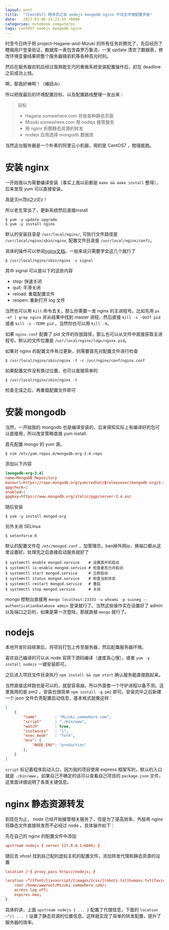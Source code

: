 ```yaml
---
layout: post
title:  "[CentOS7] 程序员之泪 nodejs mongodb nginx 不完全环境配置手册"
date:   2017-03-06 15:23:55 +0800
categories: notebook computeros
tags: CentOS7 nodejs mongodb nginx
---
```

时至今日终于把 project-Hagane-and-Mizuki 的所有任务折腾完了，先后经历了瞎搞用户登录验证，数据库一表包含森罗万象流，一发 update 清空了数据表，修改环境变量结果把整个服务器搞宕机等各种高光时刻。

然后在服务器宕机后经过我熟能生巧的重做系统安装配置操作后，赶在 deadline 之前成功上线。

啊，那我好棒啊！（棒読み）

所以把我最后的环境配置目标，以及配置路线整理一发出来：

> 目标
> 
> * Hagane.somewhere.com 存放各种静态页面
> * Mizuki.somewhere.com 用 nodejs 接管服务
> * 用 nginx 折腾静态资源的转发
> * nodejs 应用选择 mongodb 数据库

当然这台服务器是一个朴素的阿里云小机器，用的是 CentOS7 ，勉强能跑。

# 安装 nginx

一开始我以为需要编译安装（事实上我以前都是 `make && make install` 整得），后来发现 yum 可以直接安装。

真是灭m顶d之z灾z！

所以老生常谈了，更新系统然后直接install

```shell
$ yum -y update upgrade
$ yum -y install nginx
```

默认的安装目录是 `/usr/local/nginx/`, 可执行文件路径是 `/usr/local/nginx/sbin/nginx`, 配置文件目录是 `/usr/local/nginx/conf/`。

具体的操作可以参阅[nginx文档](http://nginx.org/en/docs/)。一般来说只需要学会这几个就行了

```shell
$ /usr/local/nginx/sbin/nginx -s signal
```

其中 signal 可以是以下的这些内容

* stop: 快速关闭
* quit: 平滑关闭
* reload: 重载配置文件
* reopen: 重新打开 log 文件

当然也可以用 `kill` 命令去关，那么你需要一发 nginx 的主进程号。比如先用 `ps -ef | grep nginx` 并从结果中找到 master 进程，然后直接 `kill -s -QUIT pid` 或者 `kill -s -TERM pid` ，当然你也可以用 `kill -9`。

如果 `nginx.conf` 配置了 pid 文件的存放路径，那么也可以从文件中直接获取主进程号。默认的文件位置是 `/usr/local/nginx/logs/nginx.pid`。

如果对 nginx 的配置文件有过更新，则需要首先对配置文件进行检查

```shell
$ /usr/local/nginx/sbin/nginx -t -c /usr/nginx/conf/nginx.conf
```

如果配置文件没有换过位置，也可以直接简单的

```shell
$ /usr/local/nginx/sbin/nginx -t
```

检查无误之后，再重载配置文件即可

# 安装 mongodb

当然，一开始我的 mongodb 也是编译安装的，后来得知实际上有编译好的包可以直接用，所以改变策略直接 yum install.

首先配置 mongo 的 yum 源。

```shell
$ vim /etc/yum.repos.d/mongodb-org-3.4.repo
```

添加以下内容

```conf
[mongodb-org-3.4]
name=MongoDB Repository
baseurl=https://repo.mongodb.org/yum/redhat/$releasever/mongodb-org/3.4/x86_64/
gpgcheck=1
enabled=1
gpgkey=https://www.mongodb.org/static/pgp/server-3.4.asc
```

随后安装

```shell
$ yum -y install mongod-org
```

另外关闭 SELinux

```shell
$ setenforce 0
```

默认的配置文件在 `/etc/mongod.conf` ，加管理员，ban掉外网ip，换端口都从这里设置好。处理完之后直接启动服务就好了

```shell
$ systemctl enable mongod.service    # 设置其开机启动
$ systemctl is-enable mongod.service # 检查是否允许启动
$ systemctl start mongod.service     # 立即启动
$ systemctl status mongod.service    # 检查当前状态
$ systemctl restart mongod.service   # 重启
$ systemctl stop mongod.service      # 关闭
```

mongo 控制台直接用 `mongo localhost:23333 -u whoami -p suineg --authenticationDatabase admin` 登录就行了。当然这些操作实在设置好了 admin 以及端口之后的，如果是第一次登陆，那就直接 `mongo` 就行了。

# nodejs

本地开发阶段结束后，将项目打包上传至服务器，然后配置服务器环境。

喜欢自己编译的可以从 node 官网下源码编译（速度真心慢），或者 `yum -y install nodejs` 一键安装即可。

之后进入项目文件目录执行 `npm install && npm start` 确认服务能直接跑起来。

当然直接这样跑也是可以的，就是容易崩。所以外面套一个守护进程以备不测。这里我用的是 pm2 。安装也很简单 `npm install -g pm2` 即可。安装完毕之后新建一个 json 文件负责配置启动信息，基本格式就像这样：

```json
[
    {
        "name"        : "Mizuki.somewhere.com",
        "script"      : "./bin/www",
        "watch"       : true,
        "instances"   : "1",
        "exec_mode"   : "fork",
        "env": {
            "NODE_ENV": "production"
        },
    }
]
```

`script` 标记着程序启动入口，因为我的项目使用 express 框架写的，默认的入口就是 `./bin/www` 。如果自己不确定的话可以查看自己项目的 `package.json` 文件，这里面详细说明了各类关键信息。

# nginx 静态资源转发

到现在为止， node 已经开始接管相关服务了，但是为了提高效率，外层用 nginx 将静态文件直接转发而不必经过 node 。具体操作如下：

先在自己的 nginx 的配置文件中添加

```conf
upstream nodejs { server 127.0.0.1:6666; }
```

随后去 vhost 找到自己配的虚拟主机的配置文件，添加转发代理和静态资源的设置
```conf
location / { proxy_pass http://nodejs; }

location ~^/(font/|javascript/|images/|css/|robots.txt|humans.txt|favicon.ico) {
    root /home/wwwroot/Mizuki.somewhere.com/;
    access_log off;
    expires max;
}
```

具体的讲，上面 `upstream nodejs { ... }` 配置了代理信息，下面的 `location ~^/( ... )` 设置了静态资源的位置信息。这样就实现了简单的转发配置，提升了服务器的效率。
